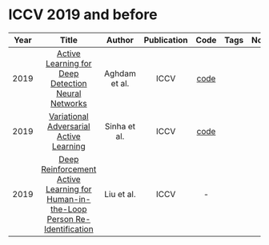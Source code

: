 # ICCV 2019 and before

| Year |                                                                                                                        Title                                                                                                                         |    Author     | Publication |                          Code                           | Tags | Notes |
|:----:|:----------------------------------------------------------------------------------------------------------------------------------------------------------------------------------------------------------------------------------------------------:|:-------------:|:-----------:|:-------------------------------------------------------:|:----:|:-----:|
| 2019 |                              [Active Learning for Deep Detection Neural Networks](https://openaccess.thecvf.com/content_ICCV_2019/html/Aghdam_Active_Learning_for_Deep_Detection_Neural_Networks_ICCV_2019_paper.html)                               | Aghdam et al. |    ICCV     | [code](https://gitlab.com/haghdam/deep_active_learning) |      |       |
| 2019 |                                          [Variational Adversarial Active Learning](https://openaccess.thecvf.com/content_ICCV_2019/html/Sinha_Variational_Adversarial_Active_Learning_ICCV_2019_paper.html)                                          | Sinha et al.  |    ICCV     |        [code](https://github.com/sinhasam/vaal)         |      |       |
| 2019 | [Deep Reinforcement Active Learning for Human-in-the-Loop Person Re-Identification](https://openaccess.thecvf.com/content_ICCV_2019/html/Liu_Deep_Reinforcement_Active_Learning_for_Human-in-the-Loop_Person_Re-Identification_ICCV_2019_paper.html) |  Liu et al.   |    ICCV     |                            -                            |      |       |

